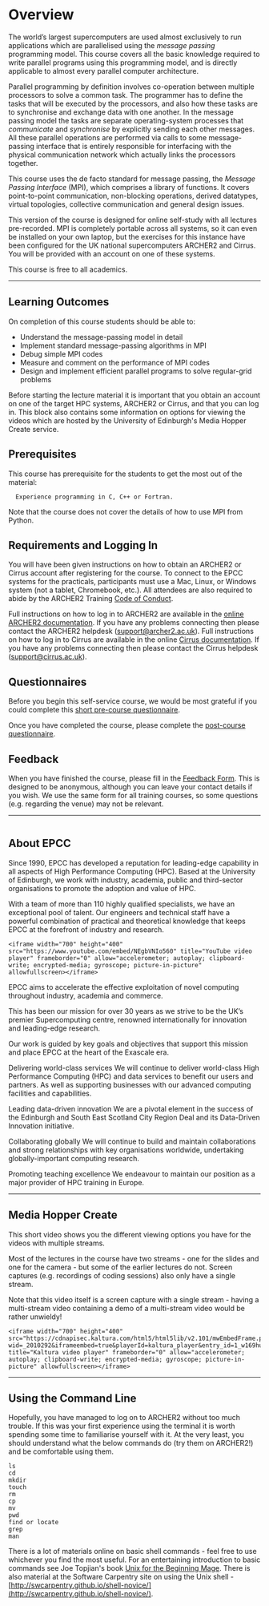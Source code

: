 # Overview

The world’s largest supercomputers are used almost exclusively to run applications which are parallelised using the *message passing* programming model. This course covers all the basic knowledge required to write parallel programs using this programming model, and is directly applicable to almost every parallel computer architecture.

Parallel programming by definition involves co-operation between multiple processors to solve a common task. The programmer has to define the tasks that will be executed by the processors, and also how these tasks are to synchronise and exchange data with one another. In the message passing model the tasks are separate operating-system processes that *communicate* and *synchronise* by explicitly sending each other messages. All these parallel operations are performed via calls to some message-passing interface that is entirely responsible for interfacing with the physical communication network which actually links the processors together.

This course uses the de facto standard for message passing, the *Message Passing Interface* (MPI), which comprises a library of functions. It covers point-to-point communication, non-blocking operations, derived datatypes, virtual topologies, collective communication and general design issues.

This version of the course is designed for online self-study with all lectures pre-recorded. MPI is completely portable across all systems, so it can even be installed on your own laptop, but the exercises for this instance have been configured for the UK national supercomputers ARCHER2 and Cirrus. You will be provided with an account on one of these systems.

This course is free to all academics.

---

## Learning Outcomes

On completion of this course students should be able to:

- Understand the message-passing model in detail
- Implement standard message-passing algorithms in MPI
- Debug simple MPI codes
- Measure and comment on the performance of MPI codes
- Design and implement efficient parallel programs to solve regular-grid problems

Before starting the lecture material it is important that you obtain an account on one of the target HPC systems, ARCHER2 or Cirrus, and that you can log in. 
This block also contains some information on options for viewing the videos which are hosted by the University of Edinburgh's Media Hopper Create service.


## Prerequisites

This course has prerequisite for the students to get the most out of the material:
```{prereq}
  Experience programming in C, C++ or Fortran. 
```

Note that the course does not cover the details of how to use MPI from Python.

## Requirements and Logging In

You will have been given instructions on how to obtain an ARCHER2 or Cirrus account after registering for the course.
To connect to the EPCC systems for the practicals, participants must use a Mac, Linux, or Windows system (not a tablet, Chromebook, etc.). All attendees are also required to abide by the ARCHER2 Training [Code of Conduct](https://www.archer2.ac.uk/about/policies/code-of-conduct.html).

Full instructions on how to log in to ARCHER2 are available in the [online ARCHER2 documentation](https://docs.archer2.ac.uk/user-guide/connecting/). If you have any problems connecting then please contact the ARCHER2 helpdesk (support@archer2.ac.uk).
Full instructions on how to log in to Cirrus are available in the online [Cirrus documentation](https://cirrus.readthedocs.io/en/main/user-guide/connecting.html). If you have any problems connecting then please contact the Cirrus helpdesk (support@cirrus.ac.uk).


## Questionnaires
Before you begin this self-service course, we would be most grateful if you could complete this [short pre-course questionnaire](https://forms.office.com/r/gjT6ME4cmr). 

Once you have completed the course, please complete the [post-course questionnaire](https://forms.office.com/r/aUth2aKHvD).


## Feedback

When you have finished the course, please fill in the [Feedback Form](https://www.archer2.ac.uk/training/feedback/?course=210000-mpi-self-service). This is designed to be anonymous, although you can leave your contact details if you wish. We use the same form for all training courses, so some questions (e.g. regarding the venue) may not be relevant.

---


```{figure} ./../images/BayesInterior.jpg
```

## About EPCC

Since 1990, EPCC has developed a reputation for leading-edge capability in all aspects of High Performance Computing (HPC). Based at the University of Edinburgh, we work with industry, academia, public and third-sector organisations to promote the adoption and value of HPC.

With a team of more than 110 highly qualified specialists, we have an exceptional pool of talent. Our engineers and technical staff have a powerful combination of practical and theoretical knowledge that keeps EPCC at the forefront of industry and research.

```{raw} html
<iframe width="700" height="400" src="https://www.youtube.com/embed/NEgbVNIo560" title="YouTube video player" frameborder="0" allow="accelerometer; autoplay; clipboard-write; encrypted-media; gyroscope; picture-in-picture" allowfullscreen></iframe>
```

EPCC aims to accelerate the effective exploitation of novel computing throughout industry, academia and commerce. 

This has been our mission for over 30 years as we strive to be the UK’s premier Supercomputing centre, renowned internationally for innovation and leading-edge research.

Our work is guided by key goals and objectives that support this mission and place EPCC at the heart of the Exascale era.

Delivering world-class services
We will continue to deliver world-class High Performance Computing (HPC) and data services to benefit our users and partners. As well as supporting businesses with our advanced computing facilities and capabilities.

Leading data-driven innovation 
We are a pivotal element in the success of the Edinburgh and South East Scotland City Region Deal and its Data-Driven Innovation initiative.

Collaborating globally
We will continue to build and maintain collaborations and strong relationships with key organisations worldwide, undertaking globally-important computing research.

Promoting teaching excellence
We endeavour to maintain our position as a major provider of HPC training in Europe.

---


## Media Hopper Create

This short video shows you the different viewing options you have for the videos with multiple streams.

Most of the lectures in the course have two streams - one for the slides and one for the camera - but some of the earlier lectures do not. Screen captures (e.g. recordings of coding sessions) also only have a single stream.

Note that this video itself is a screen capture with a single stream - having a multi-stream video containing a demo of a multi-stream video would be rather unwieldy!

```{raw} html
<iframe width="700" height="400" src="https://cdnapisec.kaltura.com/html5/html5lib/v2.101/mwEmbedFrame.php/p/2010292/uiconf_id/32599141/entry_id/1_w169hu09?wid=_2010292&iframeembed=true&playerId=kaltura_player&entry_id=1_w169hu09&flashvars[streamerType]=auto&flashvars[localizationCode]=en&flashvars[leadWithHTML5]=true&flashvars[sideBarContainer.plugin]=true&flashvars[sideBarContainer.position]=left&flashvars[sideBarContainer.clickToClose]=true&flashvars[chapters.plugin]=true&flashvars[chapters.layout]=vertical&flashvars[chapters.thumbnailRotator]=false&flashvars[streamSelector.plugin]=true&flashvars[EmbedPlayer.SpinnerTarget]=videoHolder&flashvars[dualScreen.plugin]=true&flashvars[Kaltura.addCrossoriginToIframe]=true&&wid=1_b0t8dczm#" title="Kaltura video player" frameborder="0" allow="accelerometer; autoplay; clipboard-write; encrypted-media; gyroscope; picture-in-picture" allowfullscreen></iframe>
```

---


## Using the Command Line

Hopefully, you have managed to log on to ARCHER2 without too much trouble. If this was your first experience using the terminal it is worth spending some time to familiarise yourself with it. At the very least, you should understand what the below commands do (try them on ARCHER2!) and be comfortable using them.

    ls
    cd
    mkdir
    touch
    rm
    cp
    mv
    pwd
    find or locate
    grep
    man

There is a lot of materials online on basic shell commands - feel free to use whichever you find the most useful. For an entertaining introduction to basic commands see Joe Topjian's book [Unix for the Beginning Mage](https://www.learn.ed.ac.uk/bbcswebdav/pid-5888440-dt-content-rid-20603984_1/xid-20603984_1). There is also material at the Software Carpentry site on using the Unix shell - [http://swcarpentry.github.io/shell-novice/](http://swcarpentry.github.io/shell-novice/). 


